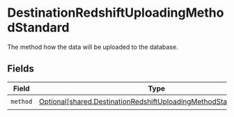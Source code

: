 # DestinationRedshiftUploadingMethodStandard

The method how the data will be uploaded to the database.


## Fields

| Field                                                                                                                                            | Type                                                                                                                                             | Required                                                                                                                                         | Description                                                                                                                                      |
| ------------------------------------------------------------------------------------------------------------------------------------------------ | ------------------------------------------------------------------------------------------------------------------------------------------------ | ------------------------------------------------------------------------------------------------------------------------------------------------ | ------------------------------------------------------------------------------------------------------------------------------------------------ |
| `method`                                                                                                                                         | [Optional[shared.DestinationRedshiftUploadingMethodStandardMethod]](undefined/models/shared/destinationredshiftuploadingmethodstandardmethod.md) | :heavy_check_mark:                                                                                                                               | N/A                                                                                                                                              |